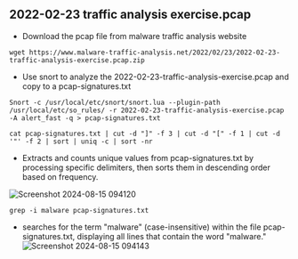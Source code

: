 ## 2022-02-23 traffic analysis exercise.pcap

- Download the pcap file from malware traffic analysis website
```
wget https://www.malware-traffic-analysis.net/2022/02/23/2022-02-23-traffic-analysis-exercise.pcap.zip
```

- Use snort to analyze the 2022-02-23-traffic-analysis-exercise.pcap and copy to a pcap-signatures.txt
```
Snort -c /usr/local/etc/snort/snort.lua --plugin-path /usr/local/etc/so_rules/ -r 2022-02-23-traffic-analysis-exercise.pcap -A alert_fast -q > pcap-signatures.txt
```


```
cat pcap-signatures.txt | cut -d "]" -f 3 | cut -d "[" -f 1 | cut -d '"' -f 2 | sort | uniq -c | sort -nr
```
- Extracts and counts unique values from pcap-signatures.txt by processing specific delimiters, then sorts them in descending order based on frequency.
  


![Screenshot 2024-08-15 094120](https://github.com/user-attachments/assets/4f081dce-59a7-4be1-9995-b1fe93267e6e)


```
grep -i malware pcap-signatures.txt
```
- searches for the term "malware" (case-insensitive) within the file pcap-signatures.txt, displaying all lines that contain the word "malware."
![Screenshot 2024-08-15 094143](https://github.com/user-attachments/assets/7c527356-d5d5-452a-89f9-a3671ebd270b)


